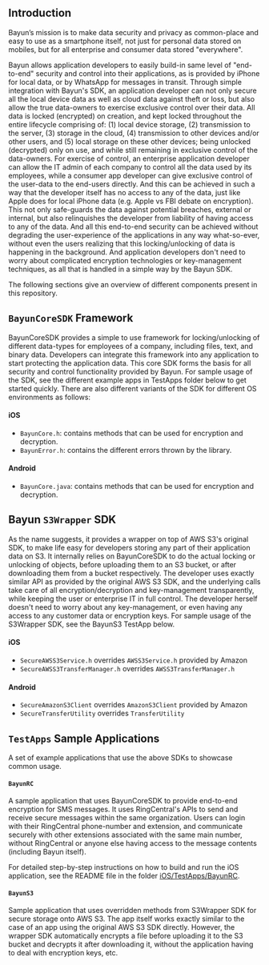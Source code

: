 ## Introduction

Bayun’s mission is to make data security and privacy as common-place and easy to use as a smartphone itself, not just for personal data stored on mobiles, but for all enterprise and consumer data stored "everywhere". 

Bayun allows application developers to easily build-in same level of "end-to-end" security and control into their applications, as is provided by iPhone for local data, or by WhatsApp for messages in transit. Through simple integration with Bayun's SDK, an application developer can not only secure all the local device data as well as cloud data against theft or loss, but also allow the true data-owners to exercise exclusive control over their data. All data is locked (encrypted) on creation, and kept locked throughout the entire lifecycle comprising of: (1) local device storage, (2) transmission to the server, (3) storage in the cloud, (4) transmission to other devices and/or other users, and (5) local storage on these other devices; being unlocked (decrypted) only on use, and while still remaining in exclusive control of the data-owners. For exercise of control, an enterprise application developer can allow the IT admin of each company to control all the data used by its employees, while a consumer app developer can give exclusive control of the user-data to the end-users directly. And this can be achieved in such a way that the developer itself has no access to any of the data, just like Apple does for local iPhone data (e.g. Apple vs FBI debate on encryption). This not only safe-guards the data against potential breaches, external or internal, but also relinquishes the developer from liability of having access to any of the data. And all this end-to-end security can be achieved without degrading the user-experience of the applications in any way what-so-ever, without even the users realizing that this locking/unlocking of data is happening in the background. And application developers don't need to worry about complicated encryption technologies or key-management techniques, as all that is handled in a simple way by the Bayun SDK.

The following sections give an overview of different components present in this repository.

## `BayunCoreSDK` Framework

BayunCoreSDK provides a simple to use framework for locking/unlocking of different data-types for employees of a company, including files, text, and binary data. Developers can integrate this framework into any application to start protecting the application data. This core SDK forms the basis for all security and control functionality provided by Bayun. For sample usage of the SDK, see the different example apps in TestApps folder below to get started quickly. There are also different variants of the SDK for different OS environments as follows: 

#### iOS

- `BayunCore.h`: contains methods that can be used for encryption and decryption.
- `BayunError.h`: contains the different errors thrown by the library.


#### Android

- `BayunCore.java`: contains methods that can be used for encryption and decryption.


## Bayun `S3Wrapper` SDK

As the name suggests, it provides a wrapper on top of AWS S3's original SDK, to make life easy for developers storing any part of their application data on S3. It internally relies on BayunCoreSDK to do the actual locking or unlocking of objects, before uploading them to an S3 bucket, or after downloading them from a bucket respectively. The developer uses exactly similar API as provided by the original AWS S3 SDK, and the underlying calls take care of all encryption/decryption and key-management transparently, while keeping the user or enterprise IT in full control. The developer herself doesn't need to worry about any key-management, or even having any access to any customer data or encryption keys. For sample usage of the S3Wrapper SDK, see the BayunS3 TestApp below. 

#### iOS

- `SecureAWSS3Service.h` overrides `AWSS3Service.h` provided by Amazon
- `SecureAWSS3TransferManager.h` overrides `AWSS3TransferManager.h`

#### Android

- `SecureAmazonS3Client` overrides `AmazonS3Client` provided by Amazon
- `SecureTransferUtility` overrides `TransferUtility`

## `TestApps` Sample Applications

A set of example applications that use the above SDKs to showcase common usage.

#### `BayunRC`

A sample application that uses BayunCoreSDK to provide end-to-end encryption for SMS messages. It uses RingCentral's APIs to send and receive secure messages within the same organization. Users can login with their RingCentral phone-number and extension, and communicate securely with other extensions associated with the same main number, without RingCentral or anyone else having access to the message contents (including Bayun itself). 

For detailed step-by-step instructions on how to build and run the iOS application, see the README file in the folder [iOS/TestApps/BayunRC](iOS/TestApps/BayunRC/README.md).


#### `BayunS3`

Sample application that uses overridden methods from S3Wrapper SDK for secure storage onto AWS S3. The app itself works exactly similar to the case of an app using the original AWS S3 SDK directly. However, the wrapper SDK automatically encrypts a file before uploading it to the S3 bucket and decrypts it after downloading it, without the application having to deal with encryption keys, etc.

